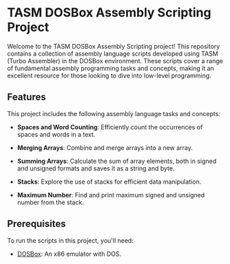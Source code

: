 # TASM DOSBox Assembly Scripting Project

Welcome to the TASM DOSBox Assembly Scripting project! This repository contains a collection of assembly language scripts developed using TASM (Turbo Assembler) in the DOSBox environment. These scripts cover a range of fundamental assembly programming tasks and concepts, making it an excellent resource for those looking to dive into low-level programming.

## Features

This project includes the following assembly language tasks and concepts:

- **Spaces and Word Counting**: Efficiently count the occurrences of spaces and words in a text.

- **Merging Arrays**: Combine and merge arrays into a new array.

- **Summing Arrays**: Calculate the sum of array elements, both in signed and unsigned formats and saves it as a string and byte.

- **Stacks**: Explore the use of stacks for efficient data manipulation.
  
- **Maximum Number**: Find and print maximum signed and unsigned number from the stack.

## Prerequisites

To run the scripts in this project, you'll need:

- [DOSBox](https://www.dosbox.com/): An x86 emulator with DOS.


